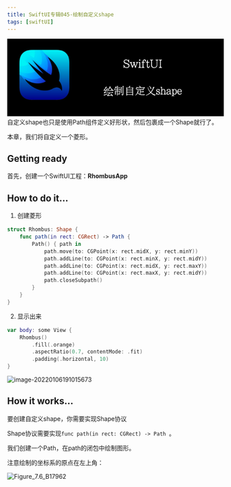 ```yaml
---
title: SwiftUI专辑045-绘制自定义shape
tags: [swiftUI]
---
```

![headerimg](./Header.png)
自定义shape也只是使用Path组件定义好形状，然后包裹成一个Shape就行了。

本章，我们将自定义一个菱形。
<!--truncate-->
## Getting ready

首先，创建一个SwiftUI工程：**RhombusApp**

## How to do it…

1. 创建菱形
```swift
struct Rhombus: Shape {
    func path(in rect: CGRect) -> Path {
        Path() { path in
            path.move(to: CGPoint(x: rect.midX, y: rect.minY))
            path.addLine(to: CGPoint(x: rect.minX, y: rect.midY))
            path.addLine(to: CGPoint(x: rect.midX, y: rect.maxY))
            path.addLine(to: CGPoint(x: rect.maxX, y: rect.midY))
            path.closeSubpath()
        }
    }
}
```

2. 显示出来
```swift
var body: some View {
    Rhombus()
        .fill(.orange)
        .aspectRatio(0.7, contentMode: .fit)
        .padding(.horizontal, 10)
}
```

![image-20220106191015673](https://tva1.sinaimg.cn/large/008i3skNgy1gy45wby22pj30760dkt8q.jpg)

## How it works…

要创建自定义shape，你需要实现Shape协议

Shape协议需要实现`func path(in rect: CGRect) -> Path `。

我们创建一个Path，在path的闭包中绘制图形。

注意绘制的坐标系的原点在左上角：

![Figure_7.6_B17962](https://tva1.sinaimg.cn/large/008i3skNgy1gy45zj4zvoj306y0e00sz.jpg)

